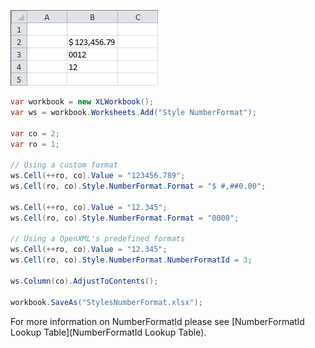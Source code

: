![Styles_NumberFormat.jpg](images/Styles-NumberFormat_Styles_NumberFormat.jpg "Styles_NumberFormat.jpg")  

```c#
var workbook = new XLWorkbook();
var ws = workbook.Worksheets.Add("Style NumberFormat");

var co = 2;
var ro = 1;

// Using a custom format
ws.Cell(++ro, co).Value = "123456.789";
ws.Cell(ro, co).Style.NumberFormat.Format = "$ #,##0.00";

ws.Cell(++ro, co).Value = "12.345";
ws.Cell(ro, co).Style.NumberFormat.Format = "0000";

// Using a OpenXML's predefined formats
ws.Cell(++ro, co).Value = "12.345";
ws.Cell(ro, co).Style.NumberFormat.NumberFormatId = 3;

ws.Column(co).AdjustToContents();

workbook.SaveAs("StylesNumberFormat.xlsx");
```

For more information on NumberFormatId please see [NumberFormatId Lookup Table](NumberFormatId Lookup Table).
